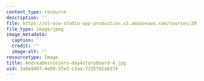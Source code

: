 ```yaml
---
content_type: resource
description: ''
file: https://ol-ocw-studio-app-production.s3.amazonaws.com/courses/20-219-becoming-the-next-bill-nye-writing-and-hosting-the-educational-show-january-iap-2015/3a0a94874e8937e3c2aa7335f82a6374_AndreaDesrosiers-day4storyboard-4.jpg
file_type: image/jpeg
image_metadata:
  caption: ''
  credit: ''
  image-alt: ''
resourcetype: Image
title: AndreaDesrosiers-day4storyboard-4.jpg
uid: 3a0a9487-4e89-37e3-c2aa-7335f82a6374
---
```


